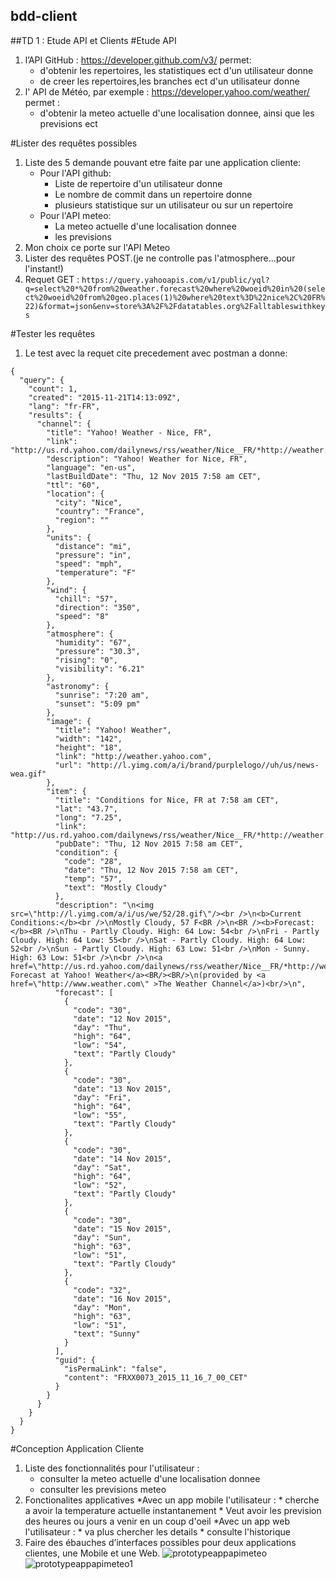 ## bdd-client

##TD 1 : Etude API et Clients
#Etude API

1. l’API GitHub : https://developer.github.com/v3/ permet:
	* d'obtenir les repertoires, les statistiques ect d'un utilisateur donne
	* de creer les repertoires,les branches ect d'un utilisateur donne
2. l' API de Météo, par exemple : https://developer.yahoo.com/weather/ permet :
	* d'obtenir la meteo actuelle d'une localisation donnee, ainsi que les previsions ect 

#Lister des requêtes possibles

1. Liste des 5 demande pouvant etre faite par une application cliente:
	* Pour l'API github:
		* Liste de repertoire d'un utilisateur donne 
		* Le nombre de commit dans un repertoire donne 
		* plusieurs statistique sur un utilisateur ou sur un repertoire 
	* Pour l'API meteo:
		* La meteo actuelle d'une localisation donnee
		* les previsions
2. Mon choix ce porte sur l'API Meteo 
3. Lister des requêtes POST.(je ne controlle pas l'atmosphere...pour l'instant!)
4. Requet GET :
`https://query.yahooapis.com/v1/public/yql?q=select%20*%20from%20weather.forecast%20where%20woeid%20in%20(select%20woeid%20from%20geo.places(1)%20where%20text%3D%22nice%2C%20FR%22)&format=json&env=store%3A%2F%2Fdatatables.org%2Falltableswithkeys`

#Tester les requêtes

1. Le test avec la requet cite precedement avec postman a donne:
```
{
  "query": {
    "count": 1,
    "created": "2015-11-21T14:13:09Z",
    "lang": "fr-FR",
    "results": {
      "channel": {
        "title": "Yahoo! Weather - Nice, FR",
        "link": "http://us.rd.yahoo.com/dailynews/rss/weather/Nice__FR/*http://weather.yahoo.com/forecast/FRXX0073_f.html",
        "description": "Yahoo! Weather for Nice, FR",
        "language": "en-us",
        "lastBuildDate": "Thu, 12 Nov 2015 7:58 am CET",
        "ttl": "60",
        "location": {
          "city": "Nice",
          "country": "France",
          "region": ""
        },
        "units": {
          "distance": "mi",
          "pressure": "in",
          "speed": "mph",
          "temperature": "F"
        },
        "wind": {
          "chill": "57",
          "direction": "350",
          "speed": "8"
        },
        "atmosphere": {
          "humidity": "67",
          "pressure": "30.3",
          "rising": "0",
          "visibility": "6.21"
        },
        "astronomy": {
          "sunrise": "7:20 am",
          "sunset": "5:09 pm"
        },
        "image": {
          "title": "Yahoo! Weather",
          "width": "142",
          "height": "18",
          "link": "http://weather.yahoo.com",
          "url": "http://l.yimg.com/a/i/brand/purplelogo//uh/us/news-wea.gif"
        },
        "item": {
          "title": "Conditions for Nice, FR at 7:58 am CET",
          "lat": "43.7",
          "long": "7.25",
          "link": "http://us.rd.yahoo.com/dailynews/rss/weather/Nice__FR/*http://weather.yahoo.com/forecast/FRXX0073_f.html",
          "pubDate": "Thu, 12 Nov 2015 7:58 am CET",
          "condition": {
            "code": "28",
            "date": "Thu, 12 Nov 2015 7:58 am CET",
            "temp": "57",
            "text": "Mostly Cloudy"
          },
          "description": "\n<img src=\"http://l.yimg.com/a/i/us/we/52/28.gif\"/><br />\n<b>Current Conditions:</b><br />\nMostly Cloudy, 57 F<BR />\n<BR /><b>Forecast:</b><BR />\nThu - Partly Cloudy. High: 64 Low: 54<br />\nFri - Partly Cloudy. High: 64 Low: 55<br />\nSat - Partly Cloudy. High: 64 Low: 52<br />\nSun - Partly Cloudy. High: 63 Low: 51<br />\nMon - Sunny. High: 63 Low: 51<br />\n<br />\n<a href=\"http://us.rd.yahoo.com/dailynews/rss/weather/Nice__FR/*http://weather.yahoo.com/forecast/FRXX0073_f.html\">Full Forecast at Yahoo! Weather</a><BR/><BR/>\n(provided by <a href=\"http://www.weather.com\" >The Weather Channel</a>)<br/>\n",
          "forecast": [
            {
              "code": "30",
              "date": "12 Nov 2015",
              "day": "Thu",
              "high": "64",
              "low": "54",
              "text": "Partly Cloudy"
            },
            {
              "code": "30",
              "date": "13 Nov 2015",
              "day": "Fri",
              "high": "64",
              "low": "55",
              "text": "Partly Cloudy"
            },
            {
              "code": "30",
              "date": "14 Nov 2015",
              "day": "Sat",
              "high": "64",
              "low": "52",
              "text": "Partly Cloudy"
            },
            {
              "code": "30",
              "date": "15 Nov 2015",
              "day": "Sun",
              "high": "63",
              "low": "51",
              "text": "Partly Cloudy"
            },
            {
              "code": "32",
              "date": "16 Nov 2015",
              "day": "Mon",
              "high": "63",
              "low": "51",
              "text": "Sunny"
            }
          ],
          "guid": {
            "isPermaLink": "false",
            "content": "FRXX0073_2015_11_16_7_00_CET"
          }
        }
      }
    }
  }
}
```

#Conception Application Cliente
1. Liste des fonctionnalités pour l'utilisateur :
	* consulter la meteo actuelle d'une localisation donnee 
	* consulter les previsions meteo 
2. Fonctionalites applicatives
	*Avec un app mobile l'utilisateur :
		* cherche a avoir la temperature actuelle  instantanement 
		* Veut avoir les prevision des heures ou jours a venir en un coup d'oeil
	*Avec un app web l'utilisateur :
		* va plus chercher les details 
		* consulte l'historique
3. Faire des ébauches d’interfaces possibles pour deux applications clientes, une Mobile et une Web.
	![prototypeappapimeteo](https://cloud.githubusercontent.com/assets/15783589/11319119/4606e85a-906c-11e5-8044-caa33b819a67.png)
	![prototypeappapimeteo1](https://cloud.githubusercontent.com/assets/15783589/11319125/65312d76-906c-11e5-8cf6-4ed9a0057405.png)
